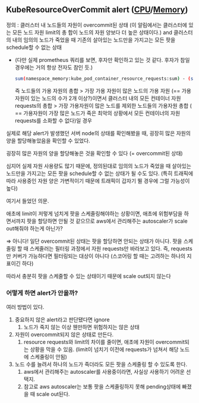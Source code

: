 ## KubeResourceOverCommit alert ([CPU](https://runbooks.prometheus-operator.dev/runbooks/kubernetes/kubecpuovercommit/#kubecpuovercommit)/[Memory](https://runbooks.prometheus-operator.dev/runbooks/kubernetes/kubememoryovercommit/))

정의 : 클러스터 내 노드들의 자원이 overcommit된 상태 (이 알림에서는 클러스터에 있는 모든 노드 자원 limit의 총 합이 노드의 자원 양보다 더 높은 상태이다.)
          and 클러스터의 내의 임의의 노드가 죽었을 때 기존의 살아있는 노드만을 가지고는 모든 팟을 schedule할 수 없는 상태

- (다만 실제 prometheus 쿼리를 보면, 후자만 확인하고 있는 것 같다. 후자가 참일 경우에는 거의 항상 전자도 참인 듯.)
    
    ```bash
    sum(namespace_memory:kube_pod_container_resource_requests:sum) - (sum(kube_node_status_allocatable{resource="memory"}) - max(kube_node_status_allocatable{resource="memory"})) > 0 and (sum(kube_node_status_allocatable{resource="memory"}) - max(kube_node_status_allocatable{resource="memory"})) > 0
    ```
    
    즉 노드들의 가용 자원의 총합 > 가장 가용 자원이 많은 노드의 가용 자원 (== 가용자원이 있는 노드의 수가 2개 이상?)이면서
    클러스터 내의 모든 컨테이너 자원 requests의 총합 > 가장 가용자원이 많은 노드를 제외한 노드들의 가용자원 총합 ( == 가용자원이 가장 많은 노드가 죽은 최악의 상황에서 모든 컨테이너의 자원 requests를 소화할 수 없다)일 경우
    

실제로 해당 alert가 발생했던 서버 node의 상태를 확인해봤을 때, 굉장히 많은 자원의 양을 할당해놓았음을 확인할 수 있었다.

굉장히 많은 자원의 양을 할당해놓은 것을 확인할 수 있다 (= overcommit된 상태)

심지어 실제 자원 사용량도 많기 때문에, 정의된대로 임의의 노드가 죽었을 때 살아있는 노드만을 가지고는 모든 팟을 schedule할 수 없는 상태가 될 수도 있다. (특히 트래픽에 따라 사용중인 자원 양은 가변적이기 때문에 트래픽이 갑자기 뛸 경우에 그럴 가능성이 높다)

여기서 들었던 의문.

애초에 limit이 저렇게 넘치게 팟을 스케줄링해야하는 상황이면, 애초에 위험부담을 하면서까지 팟을 할당하면 안될 것 같으므로 aws에서 관리해주는 autoscaler가 scale out해줘야 하는게 아닌가?

⇒ 아니다! 일단 overcommit된 상태는 팟을 할당하면 안되는 상태가 아니다. 팟을 스케줄링 할 때 스케줄러는 필터링 과정에서 자원 requests만 바라보고 있다. 즉, requests만 커버가 가능하다면 필터링되는 대상이 아니다 (스코어링 할 때는 고려하는 하나의 지표이긴 하다)

따라서 충분히 팟을 스케줄할 수 있는 상태이기 때문에 scale out되지 않는다

### 어떻게 하면 alert가 안올까?

여러 방법이 있다.

1. 중요하지 않은 alert라고 판단됐다면 ignore
    1. 노드가 죽지 않는 이상 웬만하면 위험하지는 않은 상태
2. 자원이 overcommit되지 않은 상태로 만든다.
    1. resource requests와 limit의 차이를 줄이면, 애초에 자원이 overcommit되는 상황을 막을 수 있음. (limit이 넘치기 이전에 requests가 넘쳐서 해당 노드에 스케줄링이 안됨)
3. 노드 수를 늘려서 하나의 노드가 죽더라도 모든 팟을 스케줄링 할 수 있도록 한다.
    1. aws에서 관리해주는 autoscaler를 사용중이라면, 사실상 사용하기 어려운 선택지.
    2. 참고로 aws autoscaler는 보통 팟을 스케줄링하지 못해 pending상태에 빠졌을 때 scale out된다.